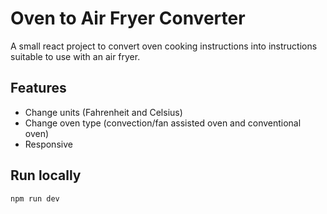 # Oven to Air Fryer Converter

A small react project to convert oven cooking instructions into instructions suitable to use with an air fryer.

## Features

- Change units (Fahrenheit and Celsius)
- Change oven type (convection/fan assisted oven and conventional oven)
- Responsive

## Run locally

`npm run dev`